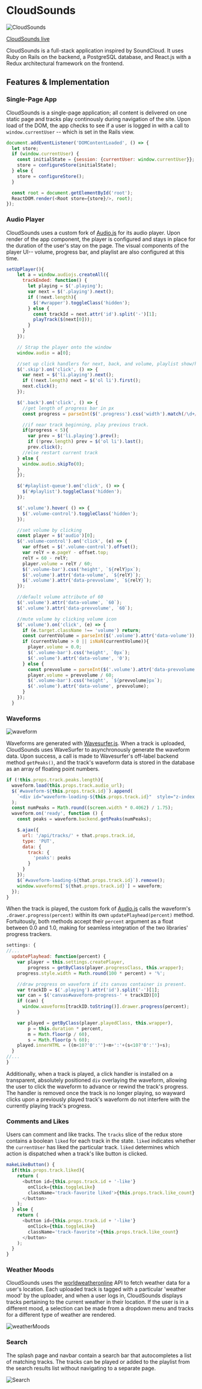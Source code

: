 # CloudSounds

![CloudSounds](http://res.cloudinary.com/cloud-sounds/image/upload/c_scale,w_960/v1473444479/Selection_019_dhgfz1.png)

[CloudSounds live][heroku]

[heroku]: https://www.cloudsounds.io

CloudSounds is a full-stack application inspired by SoundCloud. It uses Ruby on Rails on the backend, a PostgreSQL database, and React.js with a Redux architectural framework on the frontend.

## Features & Implementation

### Single-Page App

CloudSounds is a single-page application; all content is delivered on one static page and tracks play continously during navigation of the site. Upon load of the DOM, the app checks to see if a user is logged in with a call to `window.currentUser` -- which is set in the Rails view.

```javascript
document.addEventListener('DOMContentLoaded', () => {
  let store;
  if (window.currentUser) {
    const initialState = {session: {currentUser: window.currentUser}};
    store = configureStore(initialState);
  } else {
    store = configureStore();
  }

  const root = document.getElementById('root');
  ReactDOM.render(<Root store={store}/>, root);
});
```

### Audio Player

CloudSounds uses a custom fork of [Audio.js](https://github.com/kolber/audiojs) for its audio player. Upon render of the app component, the player is configured and stays in place for the duration of the user's stay on the page. The visual components of the player UI-- volume, progress bar, and playlist are also configured at this time.

```javascript
setUpPlayer(){
    let a = window.audiojs.createAll({
      trackEnded: function() {
        let playing = $('.playing');
        var next = $('.playing').next();
        if (!next.length){
          $('#wrapper').toggleClass('hidden');
        } else {
          const trackId = next.attr('id').split('-')[1];
          playTrack($(next[0]));
        }
      }
    });

    // Strap the player onto the window
    window.audio = a[0];

    //set up click handlers for next, back, and volume, playlist show/hide
    $('.skip').on('click', () => {
      var next = $('li.playing').next();
      if (!next.length) next = $('ol li').first();
      next.click();
    });

    $('.back').on('click', () => {
      //get length of progress bar in px
      const progress = parseInt($('.progress').css('width').match(/\d+/g));

      //if near track beginning, play previous track.
      if(progress < 5){
        var prev = $('li.playing').prev();
        if (!prev.length) prev = $('ol li').last();
        prev.click();
      //else restart current track
    } else {
      window.audio.skipTo(0);
    }
    });

    $('#playlist-queue').on('click', () => {
      $('#playlist').toggleClass('hidden');
    });

    $('.volume').hover( () => {
      $('.volume-control').toggleClass('hidden');
    });

    //set volume by clicking
    const player = $('audio')[0];
    $('.volume-control').on('click', (e) => {
      var offset = $('.volume-control').offset();
      var relY = e.pageY - offset.top;
      relY = 60 - relY;
      player.volume = relY / 60;
      $('.volume-bar').css('height', `${relY}px`);
      $('.volume').attr('data-volume', `${relY}`);
      $('.volume').attr('data-prevvolume', `${relY}`);
    });

    //default volume attribute of 60
    $('.volume').attr('data-volume', `60`);
    $('.volume').attr('data-prevvolume', `60`);

    //mute volume by clicking volume icon
    $('.volume').on('click', (e) => {
      if (e.target.className !== 'volume') return;
      const currentVolume = parseInt($('.volume').attr('data-volume'));
      if (currentVolume > 0 || isNaN(currentVolume)){
        player.volume = 0.0;
        $('.volume-bar').css('height', `0px`);
        $('.volume').attr('data-volume', '0');
      } else {
        const prevvolume = parseInt($('.volume').attr('data-prevvolume'));
        player.volume = prevvolume / 60;
        $('.volume-bar').css('height', `${prevvolume}px`);
        $('.volume').attr('data-volume', prevvolume);
      }
    });
  }
```

### Waveforms

![waveform](http://res.cloudinary.com/cloud-sounds/image/upload/c_scale,w_960/v1473444038/ezgif.com-video-to-gif_1_h0eudw.gif)

Waveforms are generated with [Wavesurfer.js](https://github.com/katspaugh/wavesurfer.js). When a track is uploaded, CloudSounds uses WaveSurfer to asynchronously generate the waveform data. Upon success, a call is made to Wavesurfer's off-label backend method ```getPeaks()```, and the track's waveform data is stored in the database as an array of floating point numbers.

```javascript
if (!this.props.track.peaks.length){
  waveform.load(this.props.track.audio_url);
  $(`#waveform-${this.props.track.id}`).append(
    `<div id="waveform-loading-${this.props.track.id}"  style="z-index:1; position: absolute; top: 0px; width:${(screen.width * 0.4062)}px; height:45px; display:flex; flex-direction: row; align-items: center;"><h2 style="font-size: 20px;">Loading Waveform</h2><img src='https://res.cloudinary.com/cloud-sounds/image/upload/v1473033713/loading5_kluvdv.gif' height='40px' width='40px'/></div>`
  );
  const numPeaks = Math.round((screen.width * 0.4062) / 1.75);
  waveform.on('ready', function () {
    const peaks = waveform.backend.getPeaks(numPeaks);

    $.ajax({
      url: '/api/tracks/' + that.props.track.id,
      type: 'PUT',
      data: {
        track: {
          'peaks': peaks
        }
      }
    });
    $(`#waveform-loading-${that.props.track.id}`).remove();
    window.waveforms[`${that.props.track.id}`] = waveform;
  });
}
```

When the track is played, the custom fork of [Audio.js](https://github.com/kolber/audiojs) calls the waveform's ```.drawer.progress(percent)``` within its own ```updatePlayhead(percent)``` method. Fortuitously, both methods accept their ```percent``` argument as a float between 0.0 and 1.0, making for seamless integration of the two libraries' progress trackers.

```javascript
settings: {
//...
  updatePlayhead: function(percent) {
    var player = this.settings.createPlayer,
        progress = getByClass(player.progressClass, this.wrapper);
    progress.style.width = Math.round(100 * percent) + '%';

    //draw progress on waveform if its canvas container is present.
    var trackID = $('.playing').attr('id').split('-')[1];
    var can = $('canvas#waveform-progress-' + trackID)[0]
    if (can) {
      window.waveforms[trackID.toString()].drawer.progress(percent);
    }

    var played = getByClass(player.playedClass, this.wrapper),
        p = this.duration * percent,
        m = Math.floor(p / 60),
        s = Math.floor(p % 60);
    played.innerHTML = ((m<10?'0':'')+m+':'+(s<10?'0':'')+s);
  }
//...
}
```   

Additionally, when a track is played, a click handler is installed on a transparent, absolutely positioned ```div``` overlaying the waveform, allowing the user to click the waveform to advance or rewind the track's progress. The handler is removed once the track is no longer playing, so wayward clicks upon a previously played track's waveform do not interfere with the currently playing track's progress.


### Comments and Likes

Users can comment and like tracks. The ```tracks``` slice of the redux store contains a boolean ```liked``` for each track in the state. ```liked``` indicates whether the ```currentUser``` has liked the particular track. ```liked``` determines which action is dispatched when a track's like button is clicked.

```javascript
makeLikeButton() {
  if(this.props.track.liked){
    return (
      <button id={this.props.track.id + '-like'}
        onClick={this.toggleLike}
        className='track-favorite liked'>{this.props.track.like_count}
      </button>
    );
  } else {
    return (
      <button id={this.props.track.id + '-like'}
        onClick={this.toggleLike}
        className='track-favorite'>{this.props.track.like_count}
      </button>
    );
  }
}
```

### Weather Moods

CloudSounds uses the [worldweatheronline](worldweatheronline.com) API to fetch weather data for a user's location. Each uploaded track is tagged with a particular 'weather mood' by the uploader, and when a user logs in, CloudSounds displays tracks pertaining to the current weather in their location. If the user is in a different mood, a selection can be made from a dropdown menu and tracks for a different type of weather are rendered.

![weatherMoods](http://res.cloudinary.com/cloud-sounds/image/upload/c_scale,w_960/v1473443468/ezgif.com-video-to-gif_hfyitg.gif)

### Search

The splash page and navbar contain a search bar that autocompletes a list of matching tracks. The tracks can be played or added to the playlist from the search results list without navigating to a separate page.

![Search](http://res.cloudinary.com/cloud-sounds/image/upload/c_scale,w_888/v1473445014/ezgif.com-video-to-gif_2_ydzwez.gif)
